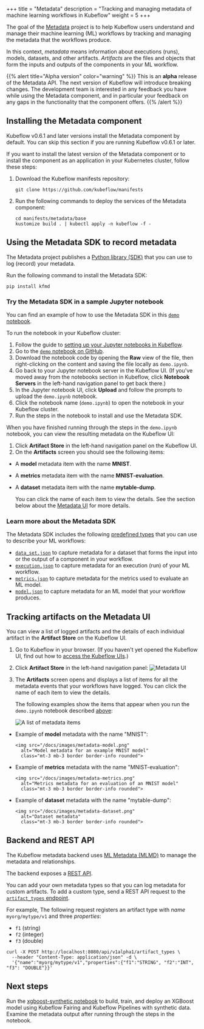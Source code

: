 +++
title = "Metadata"
description = "Tracking and managing metadata of machine learning workflows in Kubeflow"
weight = 5
+++

The goal of the [Metadata](https://github.com/kubeflow/metadata) project is to 
help Kubeflow users understand and manage their machine learning (ML) workflows
by tracking and managing the metadata that the workflows produce. 

In this context, _metadata_ means information about executions (runs), models, 
datasets, and other artifacts. _Artifacts_ are the files and objects that form 
the inputs and outputs of the components in your ML workflow.

{{% alert title="Alpha version" color="warning" %}}
This is an <b>alpha</b> release of the Metadata API. The next version of Kubeflow
will introduce breaking changes. The development team is interested in any
feedback you have while using the Metadata component, and in particular your
feedback on any gaps in the functionality that the component offers.
{{% /alert %}}

## Installing the Metadata component

Kubeflow v0.6.1 and later versions install the Metadata component by default.
You can skip this section if you are running Kubeflow v0.6.1 or later.

If you want to install the latest version of the Metadata component or to
install the component as an application in your Kubernetes cluster, follow these 
steps:

1. Download the Kubeflow manifests repository:

    ```
    git clone https://github.com/kubeflow/manifests
    ```

2. Run the following commands to deploy the services of the Metadata component:

    ```
    cd manifests/metadata/base
    kustomize build . | kubectl apply -n kubeflow -f -
    ```

## Using the Metadata SDK to record metadata

The Metadata project publishes a 
[Python library (SDK)](https://github.com/kubeflow/metadata/tree/master/sdk/python#python-client)
that you can use to log (record) your metadata.

Run the following command to install the Metadata SDK:

```
pip install kfmd
```

<a id="demo-notebook"></a>
### Try the Metadata SDK in a sample Jupyter notebook

You can find an example of how to use the Metadata SDK in this 
[`demo` notebook](https://github.com/kubeflow/metadata/blob/master/sdk/python/demo.ipynb).

To run the notebook in your Kubeflow cluster:

1. Follow the guide to 
  [setting up your Jupyter notebooks in Kubeflow](/docs/notebooks/setup/).
1. Go to the [`demo` notebook on 
  GitHub](https://github.com/kubeflow/metadata/blob/master/sdk/python/demo.ipynb).
1. Download the notebook code by opening the **Raw** view of the file, then 
  right-clicking on the content and saving the file locally as `demo.ipynb`.
1. Go back to your Jupyter notebook server in the Kubeflow UI. (If you've
  moved away from the notebooks section in Kubeflow, click
  **Notebook Servers** in the left-hand navigation panel to get back there.)
1. In the Jupyter notebook UI, click **Upload** and follow the prompts to upload
  the `demo.ipynb` notebook.
1. Click the notebook name (`demo.ipynb`) to open the notebook in your Kubeflow
  cluster.
1. Run the steps in the notebook to install and use the Metadata SDK.

When you have finished running through the steps in the `demo.ipynb` notebook,
you can view the resulting metadata on the Kubeflow UI:

1. Click **Artifact Store** in the left-hand navigation panel on the Kubeflow 
  UI.
1. On the **Artifacts** screen you should see the following items:

  * A **model** metadata item with the name **MNIST**.
  * A **metrics** metadata item with the name **MNIST-evaluation**.
  * A **dataset** metadata item with the name **mytable-dump**.

    You can click the name of each item to view the details. See the section
    below about the [Metadata UI](#metadata-ui) for more details. 

### Learn more about the Metadata SDK

The Metadata SDK includes the following
[predefined types](https://github.com/kubeflow/metadata/tree/master/schema)
that you can use to describe your ML workflows:

* [`data_set.json`](https://github.com/kubeflow/metadata/blob/master/schema/alpha/artifacts/data_set.json)
  to capture metadata for a dataset that forms the input into or the output of
  a component in your workflow.
* [`execution.json`](https://github.com/kubeflow/metadata/blob/master/schema/alpha/execution.json)
  to capture metadata for an execution (run) of your ML workflow.
* [`metrics.json`](https://github.com/kubeflow/metadata/blob/master/schema/alpha/artifacts/metrics.json)
  to capture metadata for the metrics used to evaluate an ML model.
* [`model.json`](https://github.com/kubeflow/metadata/blob/master/schema/alpha/artifacts/model.json)
  to capture metadata for an ML model that your workflow produces.

<a id="metadata-ui"></a>
## Tracking artifacts on the Metadata UI

You can view a list of logged artifacts and the details of each individual 
artifact in the **Artifact Store** on the Kubeflow UI.

1. Go to Kubeflow in your browser. (If you haven't yet opened the 
  Kubeflow UI, find out how to [access the
  Kubeflow UIs](https://www.kubeflow.org/docs/other-guides/accessing-uis/).)
1. Click **Artifact Store** in the left-hand navigation panel:
  <img src="/docs/images/metadata-ui-option.png" 
    alt="Metadata UI"
    class="mt-3 mb-3 border border-info rounded">

1. The **Artifacts** screen opens and displays a list of items for all the
  metadata events that your workflows have logged. You can click the name of 
  each item to view the details. 
  
    The following examples show the items that appear when you run the 
    `demo.ipynb` notebook described [above](#demo-notebook):

    <img src="/docs/images/metadata-artifacts-list.png" 
    alt="A list of metadata items"
    class="mt-3 mb-3 border border-info rounded">

  * Example of **model** metadata with the name "MNIST":

        <img src="/docs/images/metadata-model.png" 
          alt="Model metadata for an example MNIST model"
          class="mt-3 mb-3 border border-info rounded">

  * Example of **metrics** metadata with the name "MNIST-evaluation":

        <img src="/docs/images/metadata-metrics.png" 
          alt="Metrics metadata for an evaluation of an MNIST model"
          class="mt-3 mb-3 border border-info rounded">

  * Example of **dataset** metadata with the name "mytable-dump":

        <img src="/docs/images/metadata-dataset.png" 
          alt="Dataset metadata"
          class="mt-3 mb-3 border border-info rounded">



## Backend and REST API

The Kubeflow metadata backend uses [ML Metadata
(MLMD)](https://github.com/google/ml-metadata/blob/master/g3doc/get_started.md) 
to manage the metadata and relationships. 

The backend exposes a 
[REST API](/docs/reference/metadata/v1alpha1/kubeflow-metadata-api-spec/).

You can add your own metadata types so that you can log metadata for custom
artifacts. To add a custom type, send a REST API request to the
[`artifact_types` endpoint](/docs/reference/metadata/v1alpha1/kubeflow-metadata-api-spec/#operation--api-v1alpha1-artifact_types-post). 

For example, The following request registers an artifact type with 
_name_ `myorg/mytype/v1` and three _properties_: 

* `f1` (string)
* `f2` (integer)
* `f3` (double)

```
curl -X POST http://localhost:8080/api/v1alpha1/artifact_types \
  --header "Content-Type: application/json" -d \
  '{"name":"myorg/mytype/v1","properties":{"f1":"STRING", "f2":"INT", "f3": "DOUBLE"}}'
```

## Next steps

Run the 
[xgboost-synthetic notebook](https://github.com/kubeflow/examples/tree/master/xgboost_synthetic)
to build, train, and deploy an XGBoost model using Kubeflow Fairing and Kubeflow
Pipelines with synthetic data. Examine the metadata output after running
through the steps in the notebook.